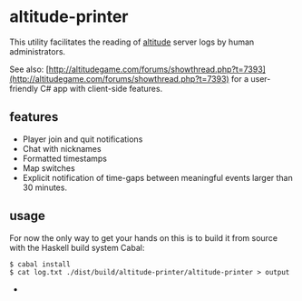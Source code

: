 # altitude-printer

This utility facilitates the reading of [altitude](http://altitudegame.com) server logs by human administrators.

See also: [http://altitudegame.com/forums/showthread.php?t=7393](http://altitudegame.com/forums/showthread.php?t=7393) for a user-friendly C# app with client-side features.

## features

- Player join and quit notifications
- Chat with nicknames
- Formatted timestamps
- Map switches
- Explicit notification of time-gaps between meaningful events larger than 30 minutes.

## usage

For now the only way to get your hands on this is to build it from source with the Haskell build system Cabal:

    $ cabal install
    $ cat log.txt ./dist/build/altitude-printer/altitude-printer > output


-
